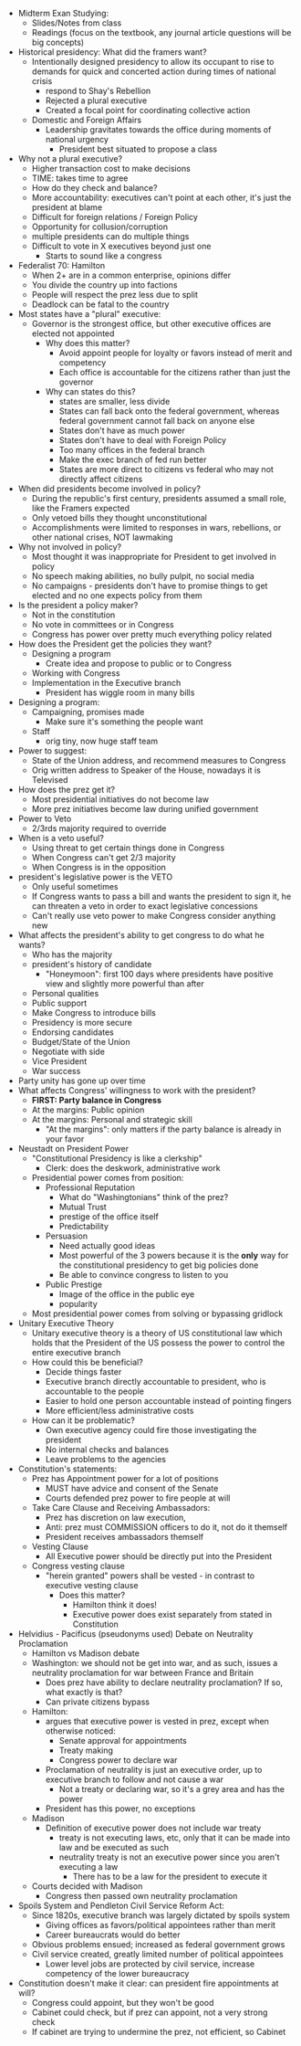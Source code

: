 - Midterm Exan Studying:
    - Slides/Notes from class
    - Readings (focus on the textbook, any journal article questions will be big concepts)
- Historical presidency: What did the framers want?
    - Intentionally designed presidency to allow its occupant to rise to demands for quick and concerted action during times of national crisis
        - respond to Shay's Rebellion
        - Rejected a plural executive
        - Created a focal point for coordinating collective action
    - Domestic and Foreign Affairs
        - Leadership gravitates towards the office during moments of national urgency
            - President best situated to propose a class
- Why not a plural executive?
    - Higher transaction cost to make decisions
    - TIME: takes time to agree
    - How do they check and balance?
    - More accountability: executives can't point at each other, it's just the president at blame
    - Difficult for foreign relations / Foreign Policy
    - Opportunity for collusion/corruption
    - multiple presidents can do multiple things
    - Difficult to vote in X executives beyond just one
        - Starts to sound like a congress
- Federalist 70: Hamilton
    - When 2+ are in a common enterprise, opinions differ
    - You divide the country up into factions
    - People will respect the prez less due to split
    - Deadlock can be fatal to the country
- Most states have a "plural" executive:
    - Governor is the strongest office, but other executive offices are elected not appointed
        - Why does this matter?
            - Avoid appoint people for loyalty or favors instead of merit and competency
            - Each office is accountable for the citizens rather than just the governor
        - Why can states do this?
            - states are smaller, less divide
            - States can fall back onto the federal government, whereas federal government cannot fall back on anyone else
            - States don't have as much power
            - States don't have to deal with Foreign Policy
            - Too many offices in the federal branch
            - Make the exec branch of fed run better
            - States are more direct to citizens vs federal who may not directly affect citizens
- When did presidents become involved in policy?
    - During the republic's first century, presidents assumed a small role, like the Framers expected
    - Only vetoed bills they thought unconstitutional
    - Accomplishments were limited to responses in wars, rebellions, or other national crises, NOT lawmaking
- Why not involved in policy?
    - Most thought it was inappropriate for President to get involved in policy
    - No speech making abilities, no bully pulpit, no social media
    - No campaigns - presidents don't have to promise things to get elected and no one expects policy from them
- Is the president a policy maker?
    - Not in the constitution
    - No vote in committees or in Congress
    - Congress has power over pretty much everything policy related
- How does the President get the policies they want?
    - Designing a program
        - Create idea and propose to public or to Congress
    - Working with Congress
    - Implementation in the Executive branch
        - President has wiggle room in many bills
- Designing a program:
    - Campaigning, promises made
        - Make sure it's something the people want
    - Staff
        - orig tiny, now huge staff team
- Power to suggest:
    - State of the Union address, and recommend measures to Congress
    - Orig written address to Speaker of the House, nowadays it is Televised
- How does the prez get it?
    - Most presidential initiatives do not become law
    - More prez initiatives become law during unified government
- Power to Veto
    - 2/3rds majority required to override
- When is a veto useful?
    - Using threat to get certain things done in Congress
    - When Congress can't get 2/3 majority
    - When Congress is in the opposition
- president's legislative power is the VETO
    - Only useful sometimes
    - If Congress wants to pass a bill and wants the president to sign it, he can threaten a veto in order to exact legislative concessions
    - Can't really use veto power to make Congress consider anything new
- What affects the president's ability to get congress to do what he wants?
    - Who has the majority
    - president's history of candidate
        - "Honeymoon": first 100 days where presidents have positive view and slightly more powerful than after
    - Personal qualities
    - Public support
    - Make Congress to introduce bills
    - Presidency is more secure
    - Endorsing candidates
    - Budget/State of the Union
    - Negotiate with side
    - Vice President
    - War success
- Party unity has gone up over time
- What affects Congress' willingness to work with the president?
    - **FIRST: Party balance in Congress**
    - At the margins: Public opinion
    - At the margins: Personal and strategic skill
        - "At the margins": only matters if the party balance is already in your favor
- Neustadt on President Power
    - "Constitutional Presidency is like a clerkship"
        - Clerk: does the deskwork, administrative work
    - Presidential power comes from position:
        - Professional Reputation
            - What do "Washingtonians" think of the prez?
            - Mutual Trust
            - prestige of the office itself
            - Predictability
        - Persuasion
            - Need actually good ideas
            - Most powerful of the 3 powers because it is the **only** way for the constitutional presidency to get big policies done
            - Be able to convince congress to listen to you
        - Public Prestige
            - Image of the office in the public eye
            - popularity
    - Most presidential power comes from solving or bypassing gridlock
- Unitary Executive Theory
    - Unitary executive theory is a theory of US constitutional law which holds that the President of the US possess the power to control the entire executive branch
    - How could this be beneficial?
        - Decide things faster
        - Executive branch directly accountable to president, who is accountable to the people
        - Easier to hold one person accountable instead of pointing fingers
        - More efficient/less administrative costs
    - How can it be problematic?
        - Own executive agency could fire those investigating the president
        - No internal checks and balances
        - Leave problems to the agencies
- Constitution's statements:
    - Prez has Appointment power for a lot of positions
        - MUST have advice and consent of the Senate
        - Courts defended prez power to fire people at will
    - Take Care Clause and Receiving Ambassadors:
        - Prez has discretion on law execution, 
        - Anti: prez must COMMISSION officers to do it, not do it themself
        - President receives ambassadors themself
    - Vesting Clause
        - All Executive power should be directly put into the President
    - Congress vesting clause
        - "herein granted" powers shall be vested - in contrast to executive vesting clause
            - Does this matter?
                - Hamilton think it does!
                - Executive power does exist separately from stated in Constitution
- Helvidius - Pacificus (pseudonyms used) Debate on Neutrality Proclamation
    - Hamilton vs Madison debate
    - Washington: we should not be get into war, and as such, issues a neutrality proclamation for war between France and Britain
        - Does prez have ability to declare neutrality proclamation? If so, what exactly is that?
        - Can private citizens bypass
    - Hamilton:
        - argues that executive power is vested in prez, except when otherwise noticed:
            - Senate approval for appointments
            - Treaty making
            - Congress power to declare war
        - Proclamation of neutrality is just an executive order, up to executive branch to follow and not cause a war
            - Not a treaty or declaring war, so it's a grey area and has the power
        - President has this power, no exceptions
    - Madison
        - Definition of executive power does not include war treaty
            - treaty is not executing laws, etc, only that it can be made into law and be executed as such
            - neutrality treaty is not an executive power since you aren't executing a law 
                - There has to be a law for the president to execute it
    - Courts decided with Madison
        - Congress then passed own neutrality proclamation
- Spoils System and Pendleton Civil Service Reform Act:
    - Since 1820s, executive branch was largely dictated by spoils system
        - Giving offices as favors/political appointees rather than merit
        - Career bureaucrats would do better
    - Obvious problems ensued; increased as federal government grows
    - Civil service created, greatly limited number of political appointees
        - Lower level jobs are protected by civil service, increase competency of the lower bureaucracy
- Constitution doesn't make it clear: can president fire appointments at will?
    - Congress could appoint, but they won't be good
    - Cabinet could check, but if prez can appoint, not a very strong check
    - If cabinet are trying to undermine the prez, not efficient, so Cabinet